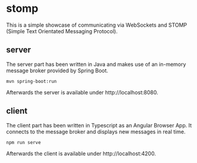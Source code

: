 # stomp

This is a simple showcase of communicating via WebSockets and STOMP
(Simple Text Orientated Messaging Protocol).

## server

The server part has been written in Java and makes use of an in-memory message broker provided by Spring Boot.

```
mvn spring-boot:run
```

Afterwards the server is available under http://localhost:8080.

## client

The client part has been written in Typescript as an Angular Browser App. It connects to the message broker and displays
new messages in real time. 

```
npm run serve
```

Afterwards the client is available under http://localhost:4200.
